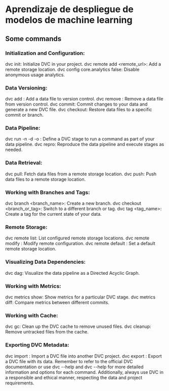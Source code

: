 # Aprendizaje de despliegue de modelos de machine learning

## Some commands

### Initialization and Configuration:

dvc init: Initialize DVC in your project.
dvc remote add <name> <remote_url>: Add a remote storage location.
dvc config core.analytics false: Disable anonymous usage analytics.

### Data Versioning:

dvc add <file>: Add a data file to version control.
dvc remove <file>: Remove a data file from version control.
dvc commit: Commit changes to your data and generate a new DVC file.
dvc checkout: Restore data files to a specific commit or branch.
### Data Pipeline:

dvc run -n <name> -d <dependencies> -o <outputs> <command>: Define a DVC stage to run a command as part of your data pipeline.
dvc repro: Reproduce the data pipeline and execute stages as needed.
### Data Retrieval:

dvc pull: Fetch data files from a remote storage location.
dvc push: Push data files to a remote storage location.
### Working with Branches and Tags:

dvc branch <branch_name>: Create a new branch.
dvc checkout <branch_or_tag>: Switch to a different branch or tag.
dvc tag <tag_name>: Create a tag for the current state of your data.
### Remote Storage:

dvc remote list: List configured remote storage locations.
dvc remote modify <name> <key> <value>: Modify remote configuration.
dvc remote default <name>: Set a default remote storage location.
### Visualizing Data Dependencies:

dvc dag: Visualize the data pipeline as a Directed Acyclic Graph.
### Working with Metrics:

dvc metrics show: Show metrics for a particular DVC stage.
dvc metrics diff: Compare metrics between different commits.
### Working with Cache:

dvc gc: Clean up the DVC cache to remove unused files.
dvc cleanup: Remove untracked files from the cache.
### Exporting DVC Metadata:

dvc import <path-to-dvc-file>: Import a DVC file into another DVC project.
dvc export <path-to-dvc-file>: Export a DVC file with its data.
Remember to refer to the official DVC documentation or use dvc --help and dvc <command> --help for more detailed information and options for each command. Additionally, always use DVC in a responsible and ethical manner, respecting the data and project requirements.




